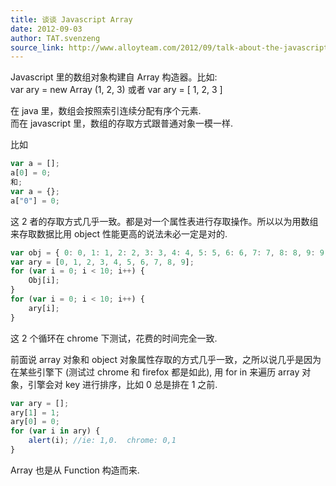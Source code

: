 ```yaml
---
title: 谈谈 Javascript Array
date: 2012-09-03
author: TAT.svenzeng
source_link: http://www.alloyteam.com/2012/09/talk-about-the-javascript-array/
---
```


<!-- {% raw %} - for jekyll -->

Javascript 里的数组对象构建自 Array 构造器。比如:  
var ary = new Array (1, 2, 3) 或者 var ary = \[ 1, 2, 3 ]

在 java 里，数组会按照索引连续分配有序个元素.  
而在 javascript 里，数组的存取方式跟普通对象一模一样.

比如

```javascript
var a = [];
a[0] = 0;
和;
var a = {};
a["0"] = 0;
```

这 2 者的存取方式几乎一致。都是对一个属性表进行存取操作。所以以为用数组来存取数据比用 object 性能更高的说法未必一定是对的.

```javascript
var obj = { 0: 0, 1: 1, 2: 2, 3: 3, 4: 4, 5: 5, 6: 6, 7: 7, 8: 8, 9: 9 };
var ary = [0, 1, 2, 3, 4, 5, 6, 7, 8, 9];
for (var i = 0; i < 10; i++) {
    Obj[i];
}
for (var i = 0; i < 10; i++) {
    ary[i];
}
```

这 2 个循环在 chrome 下测试，花费的时间完全一致.

前面说 array 对象和 object 对象属性存取的方式几乎一致，之所以说几乎是因为在某些引擎下 (测试过 chrome 和 firefox 都是如此), 用 for in 来遍历 array 对象，引擎会对 key 进行排序，比如 0 总是排在 1 之前.

```javascript
var ary = [];
ary[1] = 1;
ary[0] = 0;
for (var i in ary) {
    alert(i); //ie: 1,0.  chrome: 0,1
}
```

Array 也是从 Function 构造而来.


<!-- {% endraw %} - for jekyll -->
